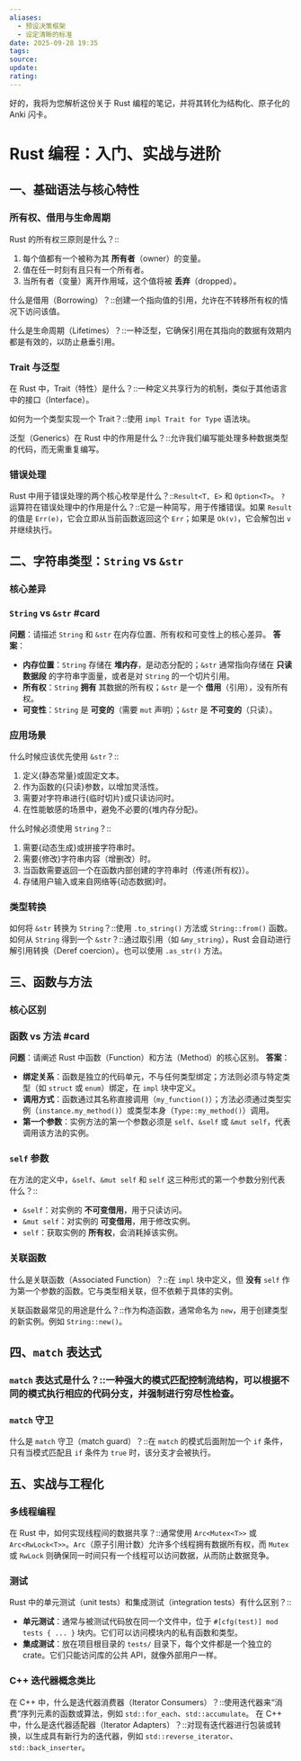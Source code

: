 ```yaml
---
aliases:
  - 预设决策框架
  - 设定清晰的标准
date: 2025-09-28 19:35
tags:
source:
update:
rating:
---
```

好的，我将为您解析这份关于 Rust 编程的笔记，并将其转化为结构化、原子化的 Anki 闪卡。

# Rust 编程：入门、实战与进阶

## 一、基础语法与核心特性

### 所有权、借用与生命周期
Rust 的所有权三原则是什么？::
1.  每个值都有一个被称为其 **所有者**（owner）的变量。
2.  值在任一时刻有且只有一个所有者。
3.  当所有者（变量）离开作用域，这个值将被 **丢弃**（dropped）。

什么是借用（Borrowing）？::创建一个指向值的引用，允许在不转移所有权的情况下访问该值。

什么是生命周期（Lifetimes）？::一种泛型，它确保引用在其指向的数据有效期内都是有效的，以防止悬垂引用。

### Trait 与泛型
在 Rust 中，Trait（特性）是什么？::一种定义共享行为的机制，类似于其他语言中的接口（Interface）。

如何为一个类型实现一个 Trait？::使用 `impl Trait for Type` 语法块。

泛型（Generics）在 Rust 中的作用是什么？::允许我们编写能处理多种数据类型的代码，而无需重复编写。

### 错误处理
Rust 中用于错误处理的两个核心枚举是什么？::`Result<T, E>` 和 `Option<T>`。
`?` 运算符在错误处理中的作用是什么？::它是一种简写，用于传播错误。如果 `Result` 的值是 `Err(e)`，它会立即从当前函数返回这个 `Err`；如果是 `Ok(v)`，它会解包出 `v` 并继续执行。

## 二、字符串类型：`String` vs `&str`

### 核心差异
### `String` vs `&str` #card
**问题**：请描述 `String` 和 `&str` 在内存位置、所有权和可变性上的核心差异。
**答案**：
-   **内存位置**：`String` 存储在 **堆内存**，是动态分配的；`&str` 通常指向存储在 **只读数据段** 的字符串字面量，或者是对 `String` 的一个切片引用。
-   **所有权**：`String` **拥有** 其数据的所有权；`&str` 是一个 **借用**（引用），没有所有权。
-   **可变性**：`String` 是 **可变的**（需要 `mut` 声明）；`&str` 是 **不可变的**（只读）。

### 应用场景
什么时候应该优先使用 `&str`？::
1.  定义{静态常量}或固定文本。
2.  作为函数的{只读}参数，以增加灵活性。
3.  需要对字符串进行{临时切片}或只读访问时。
4.  在性能敏感的场景中，避免不必要的{堆内存分配}。

什么时候必须使用 `String`？::
1.  需要{动态生成}或拼接字符串时。
2.  需要{修改}字符串内容（增删改）时。
3.  当函数需要返回一个在函数内部创建的字符串时（传递{所有权}）。
4.  存储用户输入或来自网络等{动态数据}时。

### 类型转换
如何将 `&str` 转换为 `String`？::使用 `.to_string()` 方法或 `String::from()` 函数。
如何从 `String` 得到一个 `&str`？::通过取引用（如 `&my_string`），Rust 会自动进行解引用转换（Deref coercion）。也可以使用 `.as_str()` 方法。

## 三、函数与方法

### 核心区别
### 函数 vs 方法 #card
**问题**：请阐述 Rust 中函数（Function）和方法（Method）的核心区别。
**答案**：
-   **绑定关系**：函数是独立的代码单元，不与任何类型绑定；方法则必须与特定类型（如 `struct` 或 `enum`）绑定，在 `impl` 块中定义。
-   **调用方式**：函数通过其名称直接调用（`my_function()`）；方法必须通过类型实例（`instance.my_method()`）或类型本身（`Type::my_method()`）调用。
-   **第一个参数**：实例方法的第一个参数必须是 `self`、`&self` 或 `&mut self`，代表调用该方法的实例。

### `self` 参数
在方法的定义中，`&self`、`&mut self` 和 `self` 这三种形式的第一个参数分别代表什么？::
-   `&self`：对实例的 **不可变借用**，用于只读访问。
-   `&mut self`：对实例的 **可变借用**，用于修改实例。
-   `self`：获取实例的 **所有权**，会消耗掉该实例。

### 关联函数
什么是关联函数（Associated Function）？::在 `impl` 块中定义，但 **没有** `self` 作为第一个参数的函数。它与类型相关联，但不依赖于具体的实例。

关联函数最常见的用途是什么？::作为构造函数，通常命名为 `new`，用于创建类型的新实例。例如 `String::new()`。

## 四、`match` 表达式

### `match` 表达式是什么？::一种强大的模式匹配控制流结构，可以根据不同的模式执行相应的代码分支，并强制进行穷尽性检查。

### `match` 守卫
什么是 `match` 守卫（match guard）？::在 `match` 的模式后面附加一个 `if` 条件，只有当模式匹配且 `if` 条件为 `true` 时，该分支才会被执行。

## 五、实战与工程化

### 多线程编程
在 Rust 中，如何实现线程间的数据共享？::通常使用 `Arc<Mutex<T>>` 或 `Arc<RwLock<T>>`。`Arc`（原子引用计数）允许多个线程拥有数据所有权，而 `Mutex` 或 `RwLock` 则确保同一时间只有一个线程可以访问数据，从而防止数据竞争。

### 测试
Rust 中的单元测试（unit tests）和集成测试（integration tests）有什么区别？::
-   **单元测试**：通常与被测试代码放在同一个文件中，位于 `#[cfg(test)] mod tests { ... }` 块内。它们可以访问模块内的私有函数和类型。
-   **集成测试**：放在项目根目录的 `tests/` 目录下，每个文件都是一个独立的 crate。它们只能访问库的公共 API，就像外部用户一样。

### C++ 迭代器概念类比
在 C++ 中，什么是迭代器消费器（Iterator Consumers）？::使用迭代器来“消费”序列元素的函数或算法，例如 `std::for_each`、`std::accumulate`。
在 C++ 中，什么是迭代器适配器（Iterator Adapters）？::对现有迭代器进行包装或转换，以生成具有新行为的迭代器，例如 `std::reverse_iterator`、`std::back_inserter`。
